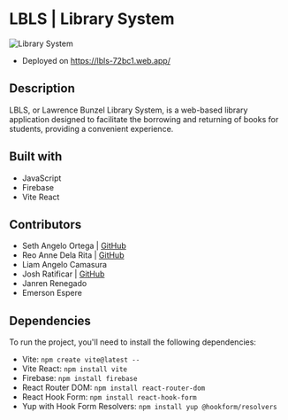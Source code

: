 # LBLS | Library System

![Library System](https://github.com/gtarista/lawrence-bunzel-library-system/assets/105687297/75a3542a-7a69-45cf-b1ee-8153483228ef)

- Deployed on https://lbls-72bc1.web.app/

## Description

LBLS, or Lawrence Bunzel Library System, is a web-based library application designed to facilitate the borrowing and returning of books for students, providing a convenient experience.

## Built with

- JavaScript
- Firebase
- Vite React

## Contributors

- Seth Angelo Ortega | [GitHub](https://github.com/gtarista)
- Reo Anne Dela Rita | [GitHub](https://github.com/redrose06)
- Liam Angelo Camasura
- Josh Ratificar | [GitHub](https://github.com/not-joosh)
- Janren Renegado
- Emerson Espere

## Dependencies

To run the project, you'll need to install the following dependencies:

- Vite: `npm create vite@latest --`
- Vite React: `npm install vite`
- Firebase: `npm install firebase`
- React Router DOM: `npm install react-router-dom`
- React Hook Form: `npm install react-hook-form`
- Yup with Hook Form Resolvers: `npm install yup @hookform/resolvers`

